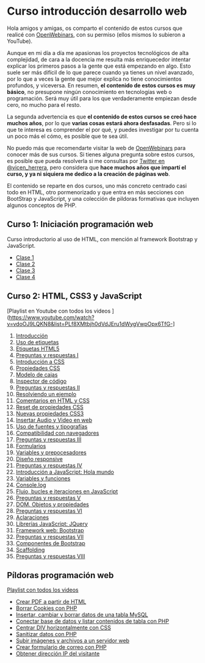 # Curso introducción desarrollo web

Hola amigos y amigas, os comparto el contenido de estos cursos que realicé con [OpenWebinars](https://openwebinars.net/), con su permiso (ellos mismos lo subieron a YouTube).

Aunque en mi día a día me apasionas los proyectos tecnológicos de alta complejidad, de cara a la docencia me resulta más enriquecedor intentar explicar los primeros pasos a la gente que está empezando en algo. Esto suele ser más difícil de lo que parece cuando ya tienes un nivel avanzado, por lo que a veces la gente que mejor explica no tiene conocimientos profundos, y viceversa. En resumen, **el contenido de estos cursos es muy básico**, no presupone ningún conocimiento en tecnologías web o programación. Será muy útil para los que verdaderamente empiezan desde cero, no mucho para el resto.

La segunda advertencia es que **el contenido de estos cursos se creó hace muchos años**, por lo que **varias cosas estará ahora desfasadas**. Pero si lo que te interesa es comprender el por qué, y puedes investigar por tu cuenta un poco más el cómo, es posible que te sea útil.

No puedo más que recomendarte visitar la web de [OpenWebinars](https://openwebinars.net) para conocer más de sus cursos. Si tienes alguna pregunta sobre estos cursos, es posible que pueda resolverla si me consultas por [Twitter en @vicen_herrera](https://twitter.com/Vicen_Herrera), pero considera que **hace muchos años que impartí el curso, y ya ni siquiera me dedico a la creación de páginas web**.

El contenido se reparte en dos cursos, uno más concreto centrado casi todo en HTML, otro pormenorizado y que entra en más secciones con BootStrap y JavaScript, y una colección de pildoras formativas que incluyen algunos conceptos de PHP.


## Curso 1: Iniciación programación web

Curso introductorio al uso de HTML, con mención al framework Bootstrap y JavaScript.

 * [Clase 1](https://youtu.be/LfKOq41qbuc)
 * [Clase 2](https://youtu.be/-Y3H8ApbxhI)
 * [Clase 3](https://youtu.be/9hF3u5NNPA0)
 * [Clase 4](https://youtu.be/pmPLeJn86tc)


## Curso 2: HTML, CSS3 y JavaScript

[Playlist en Youtube con todos los videos ](https://www.youtube.com/watch?v=vdoOJ9LQKN8&list=PLf8XMtbjh0dVdJEru1dWygVwpOpx6TfG-]

1. [Introducción](https://youtu.be/vdoOJ9LQKN8)
2. [Uso de etiquetas](https://youtu.be/PwRPvycI9jg)
3. [Etiquetas HTML5](https://youtu.be/PwRPvycI9jg)
4. [Preguntas y respuestas I](https://youtu.be/AX9mPGvXXmA)
5. [Introducción a CSS](https://youtu.be/dLSDkC7uj80)
6. [Propiedades CSS](https://youtu.be/yUdIVjqV0MM)
7. [Modelo de cajas ](https://youtu.be/VBHYIY4d_ew)
8. [Inspector de código ](https://youtu.be/vIUvp_7vSrs)
9. [Preguntas y respuestas II](https://youtu.be/WUDwGnX_BMI)
10. [Resolviendo un ejemplo ](https://youtu.be/1eSW4_HrMuU)
11. [Comentarios en HTML y CSS](https://youtu.be/BUswLJ81cQ8)
12. [Reset de propiedades CSS](https://youtu.be/0oTkrwFe620)
13. [Nuevas propiedades CSS3](https://youtu.be/ECMq-p_Xo_0)
14. [Insertar Audio y Video en web](https://youtu.be/8tYepspLTAk)
15. [Uso de fuentes y tipografías](https://youtu.be/yyqVKgxVbyk)
16. [Compatibilidad con navegadores](https://youtu.be/E4gg2WPqjuk)
17. [Preguntas y respuestas III](https://youtu.be/Xig0n7giJj0)
18. [Formularios](https://youtu.be/CNWwTf-bRfY)
19. [Variables y prepocesadores](https://youtu.be/VxSCI_m6BCQ)
20. [Diseño responsive](https://youtu.be/xNqnkhvPS2w)
21. [Preguntas y respuestas IV](https://youtu.be/FY1Nx55sLoM)
22. [Introducción a JavaScript: Hola mundo](https://youtu.be/pnrHSKDUsLg)
23. [Variables y funciones](https://youtu.be/GMWex6px8E8)
24. [Console.log](https://youtu.be/ciKgxS01R5A)
25. [Flujo, bucles e iteraciones en JavaScript](https://youtu.be/SsVcRIs0BDE)
26. [Preguntas y respuestas V](https://youtu.be/6nkPdaalsOM)
27. [DOM. Objetos y propiedades](https://youtu.be/Z2f0y3_qKlE)
28. [Preguntas y respuestas VI](https://youtu.be/eONw4Qm8itc)
29. [Aclaraciones](https://youtu.be/zE4DwxXV8mk)
30. [Librerías JavaScript: JQuery](https://youtu.be/z7HuqUob1r0)
31. [Framework web: Bootstrap](https://youtu.be/UtBWtvdJuVQ)
32. [Preguntas y respuestas VII](https://youtu.be/YKFjuqELvUs)
33. [Componentes de Bootstrap](https://youtu.be/kJEsQ_Q4hEI)
34. [Scaffolding](https://youtu.be/qKpw8BcvgIA)
35. [Preguntas y respuestas VIII](https://youtu.be/WTaXoGw18C0)

## Píldoras programación web

[Playlist con todos los videos](https://www.youtube.com/watch?v=AEYV3geppMY&list=PLf8XMtbjh0dUST4XjW2pQurrz0H_9-bw6&index=1)

* [Crear PDF a partir de HTML](https://youtu.be/AEYV3geppMY)
* [Borrar Cookies con PHP](https://youtu.be/Rsmf5Dhv3c8)
* [Insertar, cambiar y borrar datos de una tabla MySQL](https://youtu.be/d1tVjK339mQ)
* [Conectar base de datos y listar contenidos de tabla con PHP](https://youtu.be/JwRbgjzxpls)
* [Centrar DIV horizontalmente con CSS](https://youtu.be/qESlid_3Vbg)
* [Sanitizar datos con PHP](https://youtu.be/LufliMhEFiY)
* [Subir imágenes y archivos a un servidor web](https://youtu.be/k2wBkpFQezI)
* [Crear formulario de correo con PHP](https://youtu.be/CVHABD8S6K4)
* [Obtener dirección IP del visitante](https://youtu.be/bP8QbWefTiI)
